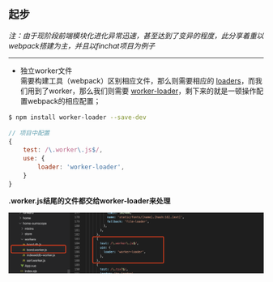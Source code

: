 ## 起步

*注：由于现阶段前端模块化进化异常迅速，甚至达到了变异的程度，此分享着重以webpack搭建为主，并且以finchat项目为例子*
<hr>

- 独立worker文件  
需要构建工具（webpack）区别相应文件，那么则需要相应的 [loaders](https://webpack.docschina.org/loaders)，而我们用到了worker，那么我们则需要 [worker-loader](https://webpack.docschina.org/loaders/worker-loader)，剩下来的就是一顿操作配置webpack的相应配置；

```bash
$ npm install worker-loader --save-dev
```

```js
// 项目中配置
{
	test: /\.worker\.js$/,
	use: {
		loader: 'worker-loader',
	}
}
```

**.worker.js结尾的文件都交给worker-loader来处理**

![配置](../media/worker-test.png)


